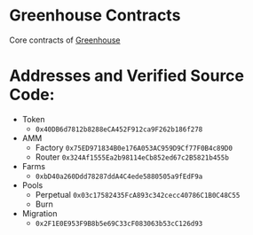 # Greenhouse Contracts
Core contracts of [Greenhouse](https://greenhousedex.com)


# Addresses and Verified Source Code:

   + Token
     - `0x40DB6d7812b8288eCA452F912ca9F262b186f278`
   + AMM
     - Factory `0x75ED971834B0e176A053AC959D9Cf77F0B4c89D0`
     - Router `0x324Af1555Ea2b98114eCb852ed67c2B5821b455b`
   + Farms
     - `0xbD40a260Ddd78287ddA4C4ede5880505a9fEdF9a`
   + Pools
     - Perpetual `0x03c17582435FcA893c342cecc40786C1B0C48C55`
     - Burn
   + Migration
     - `0x2F1E0E953F9B8b5e69C33cF083063b53cC126d93`

